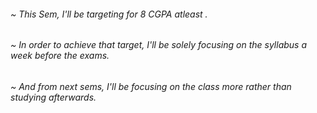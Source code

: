 ###### ~ This Sem, I'll be targeting for 8 CGPA atleast .
###### ~ In order to achieve that target, I'll be solely focusing on the syllabus a week before the exams. 
###### ~ And from next sems, I'll be focusing on the class more rather than studying afterwards. 
